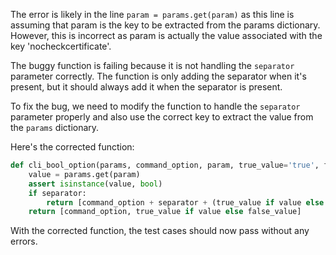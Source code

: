 The error is likely in the line `param = params.get(param)` as this line is assuming that param is the key to be extracted from the params dictionary. However, this is incorrect as param is actually the value associated with the key 'nocheckcertificate'. 

The buggy function is failing because it is not handling the `separator` parameter correctly. The function is only adding the separator when it's present, but it should always add it when the separator is present. 

To fix the bug, we need to modify the function to handle the `separator` parameter properly and also use the correct key to extract the value from the `params` dictionary.

Here's the corrected function:

```python
def cli_bool_option(params, command_option, param, true_value='true', false_value='false', separator=None):
    value = params.get(param)
    assert isinstance(value, bool)
    if separator:
        return [command_option + separator + (true_value if value else false_value)]
    return [command_option, true_value if value else false_value]
```

With the corrected function, the test cases should now pass without any errors.